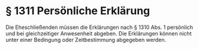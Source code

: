 # § 1311 Persönliche Erklärung
Die Eheschließenden müssen die Erklärungen nach § 1310 Abs. 1 persönlich und bei gleichzeitiger Anwesenheit abgeben. Die Erklärungen können nicht unter einer Bedingung oder Zeitbestimmung abgegeben werden.